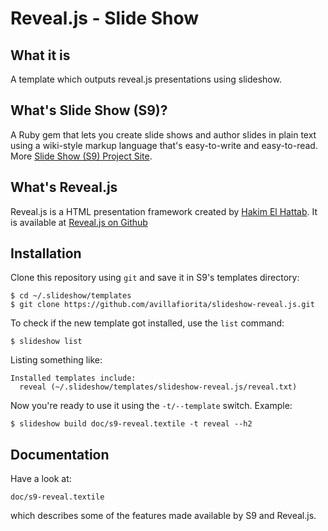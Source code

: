 # Reveal.js - Slide Show

## What it is

A template which outputs reveal.js presentations using slideshow.


## What's Slide Show (S9)?

A Ruby gem that lets you create slide shows and author slides in plain text
using a wiki-style markup language that's easy-to-write and easy-to-read.
More [Slide Show (S9) Project Site](http://slideshow-s9.github.io).


## What's Reveal.js

Reveal.js is a HTML presentation framework created by [Hakim El Hattab](http://hakim.se/).  It is available at [Reveal.js on Github](https://github.com/hakimel/reveal.js)


## Installation

Clone this repository using `git` and save it in S9's templates directory:

    $ cd ~/.slideshow/templates
    $ git clone https://github.com/avillafiorita/slideshow-reveal.js.git

To check if the new template got installed, use the `list` command:

    $ slideshow list

Listing something like:

    Installed templates include:
      reveal (~/.slideshow/templates/slideshow-reveal.js/reveal.txt)

Now you're ready to use it using the `-t/--template` switch. Example:

    $ slideshow build doc/s9-reveal.textile -t reveal --h2


## Documentation

Have a look at:

    doc/s9-reveal.textile

which describes some of the features made available by S9 and Reveal.js.
